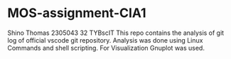 # MOS-assignment-CIA1
Shino Thomas 2305043 
32 TYBscIT
This repo contains the analysis of git log of official vscode git repository. Analysis was done using Linux Commands and shell scripting. For Visualization Gnuplot was used.
